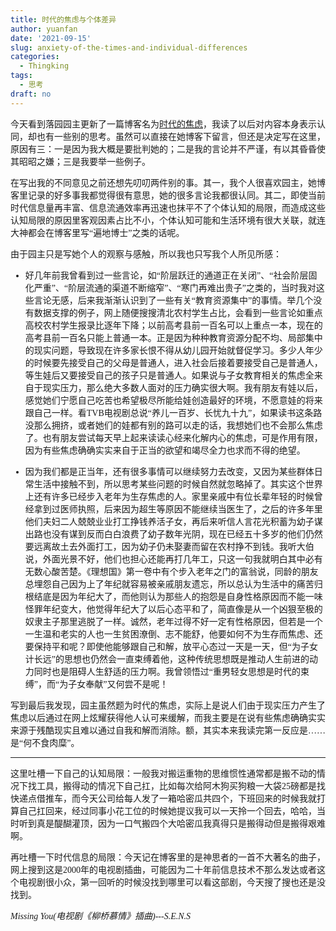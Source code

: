 ```yaml
---
title: 时代的焦虑与个体差异
author: yuanfan
date: '2021-09-15'
slug: anxiety-of-the-times-and-individual-differences
categories:
  - Thingking
tags:
  - 思考
draft: no
---
```


<font face="微软雅黑">

<!--more-->

今天看到落园园主更新了一篇博客名为[时代的焦虑](http://www.loyhome.com/%e6%97%b6%e4%bb%a3%e7%9a%84%e7%84%a6%e8%99%91/)，我读了以后对内容本身表示认同，却也有一些别的思考。虽然可以直接在她博客下留言，但还是决定写在这里，原因有三：一是因为我大概是要批判她的；二是我的言论并不严谨，有以其昏昏使其昭昭之嫌；三是我要举一些例子。

在写出我的不同意见之前还想先叨叨两件别的事。其一，我个人很喜欢园主，她博客里记录的好多事我都觉得很有意思，她的很多言论我都很认同。其二，即使当前时代信息量再丰富、信息流通效率再迅速也抹平不了个体认知的局限，而造成这些认知局限的原因里客观因素占比不小，个体认知可能和生活环境有很大关联，就连大神都会在博客里写“遍地博士”之类的话呢。

由于园主只是写她个人的观察与感触，所以我也只写我个人所见所感：

+ 好几年前我曾看到过一些言论，如“阶层跃迁的通道正在关闭”、“社会阶层固化严重”、“阶层流通的渠道不断缩窄”、“寒门再难出贵子”之类的，当时我对这些言论无感，后来我渐渐认识到了一些有关“教育资源集中”的事情。举几个没有数据支撑的例子，网上随便搜搜清北农村学生占比，会看到一些言论如重点高校农村学生报录比逐年下降；以前高考县前一百名可以上重点一本，现在的高考县前一百名只能上普通一本。正是因为种种教育资源分配不均、局部集中的现实问题，导致现在许多家长恨不得从幼儿园开始就督促学习。多少人年少的时候要先接受自己的父母是普通人，进入社会后接着要接受自己是普通人，等生娃后又要接受自己的孩子只是普通人。如果说与子女教育相关的焦虑全来自于现实压力，那么绝大多数人面对的压力确实很大啊。我有朋友有娃以后，感觉她们宁愿自己吃苦也希望极尽所能给娃创造最好的环境，不愿意娃的将来跟自己一样。看TVB电视剧总说“养儿一百岁、长忧九十九”，如果读书这条路没那么拥挤，或者她们的娃都有别的路可以走的话，我想她们也不会那么焦虑了。也有朋友尝试每天早上起来读读心经来化解内心的焦虑，可是作用有限，因为有些焦虑确确实实来自于正当的欲望和竭尽全力也求而不得的绝望。

+ 因为我们都是正当年，还有很多事情可以继续努力去改变，又因为某些群体日常生活中接触不到，所以思考某些问题的时候自然就忽略掉了。其实这个世界上还有许多已经步入老年为生存焦虑的人。家里亲戚中有位长辈年轻的时候曾经拿到过医师执照，后来因为超生等原因不能继续当医生了，之后的许多年里他们夫妇二人兢兢业业打工挣钱养活子女，再后来听信人言花光积蓄为幼子谋出路也没有谋到反而白白浪费了幼子数年光阴，现在已经五十多岁的他们仍然要远离故土去外面打工，因为幼子仍未娶妻而留在农村挣不到钱。我听大伯说，外面光景不好，他们也担心还能再打几年工，只这一句我就明白其中必有无数心酸苦楚。《理想国》第一卷中有个步入老年之门的富翁说，同龄的朋友总埋怨自己因为上了年纪就容易被亲戚朋友遗忘，所以总认为生活中的痛苦归根结底是因为年纪大了，而他则认为那些人的抱怨是自身性格原因而不能一味怪罪年纪变大，他觉得年纪大了以后心态平和了，简直像是从一个凶狠至极的奴隶主子那里逃脱了一样。诚然，老年过得不好一定有性格原因，但若是一个一生温和老实的人也一生贫困潦倒、志不能舒，他要如何不为生存而焦虑、还要保持平和呢？即使他能够跟自己和解，放平心态过一天是一天，但“为子女计长远”的思想也仍然会一直束缚着他，这种传统思想既是推动人生前进的动力同时也是阻碍人生舒适的压力啊。我曾领悟过“重男轻女思想是时代的束缚”，而“为子女奉献”又何尝不是呢！

写到最后我发现，园主虽然题为时代的焦虑，实际上是说人们由于现实压力产生了焦虑以后通过在网上炫耀获得他人认可来缓解，而我主要是在说有些焦虑确确实实来源于残酷现实且难以通过自我和解而消除。额，其实本来我读完第一反应是……是“何不食肉糜”。

---------------

这里吐槽一下自己的认知局限：一般我对搬运重物的思维惯性通常都是搬不动的情况下找工具，搬得动的情况下自己扛，比如每次给阿木狗买狗粮一大袋25磅都是找快递点借推车，而今天公司给每人发了一箱哈密瓜共四个，下班回来的时候我就打算自己扛回来，经过同事小花工位的时候她提议我可以一天拎一个回去，哈哈，当时听到真是醍醐灌顶，因为一口气搬四个大哈密瓜我真得只是搬得动但是搬得艰难啊。

再吐槽一下时代信息的局限：今天记在博客里的是神思者的一首不大著名的曲子，网上搜到这是2000年的电视剧插曲，可能因为二十年前信息技术不那么发达或者这个电视剧很小众，第一回听的时候没找到哪里可以看这部剧，今天搜了搜也还是没找到。

*Missing You(电视剧《柳桥慕情》插曲)---S.E.N.S*